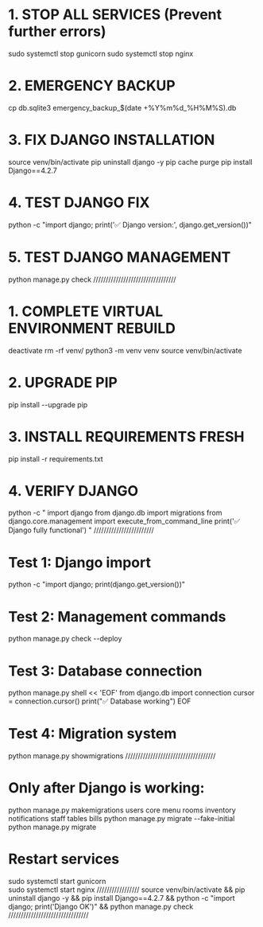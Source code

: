 # 1. STOP ALL SERVICES (Prevent further errors)
sudo systemctl stop gunicorn
sudo systemctl stop nginx

# 2. EMERGENCY BACKUP
cp db.sqlite3 emergency_backup_$(date +%Y%m%d_%H%M%S).db

# 3. FIX DJANGO INSTALLATION
source venv/bin/activate
pip uninstall django -y
pip cache purge
pip install Django==4.2.7

# 4. TEST DJANGO FIX
python -c "import django; print('✅ Django version:', django.get_version())"

# 5. TEST DJANGO MANAGEMENT
python manage.py check
/////////////////////////////////
# 1. COMPLETE VIRTUAL ENVIRONMENT REBUILD
deactivate
rm -rf venv/
python3 -m venv venv
source venv/bin/activate

# 2. UPGRADE PIP
pip install --upgrade pip

# 3. INSTALL REQUIREMENTS FRESH
pip install -r requirements.txt

# 4. VERIFY DJANGO
python -c "
import django
from django.db import migrations
from django.core.management import execute_from_command_line
print('✅ Django fully functional')
"
////////////////////////
# Test 1: Django import
python -c "import django; print(django.get_version())"

# Test 2: Management commands
python manage.py check --deploy

# Test 3: Database connection  
python manage.py shell << 'EOF'
from django.db import connection
cursor = connection.cursor()
print("✅ Database working")
EOF

# Test 4: Migration system
python manage.py showmigrations
////////////////////////////////////
# Only after Django is working:
python manage.py makemigrations users core menu rooms inventory notifications staff tables bills
python manage.py migrate --fake-initial
python manage.py migrate

# Restart services
sudo systemctl start gunicorn  
sudo systemctl start nginx
/////////////////
source venv/bin/activate && pip uninstall django -y && pip install Django==4.2.7 && python -c "import django; print('Django OK')" && python manage.py check
////////////////////////////////
